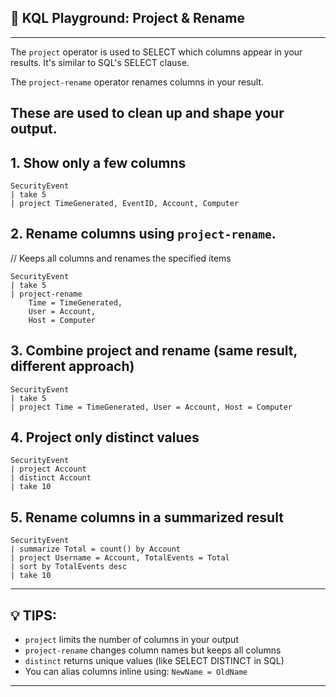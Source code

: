 ## 🧱 KQL Playground: Project & Rename
-----------------------------------------------------------
The `project` operator is used to SELECT which columns appear
in your results. It's similar to SQL's SELECT clause.

The `project-rename` operator renames columns in your result.

These are used to clean up and shape your output.
-----------------------------------------------------------

## 1. Show only a few columns
```kql
SecurityEvent
| take 5
| project TimeGenerated, EventID, Account, Computer
```

## 2. Rename columns using `project-rename`.
// Keeps all columns and renames the specified items
```kql
SecurityEvent
| take 5
| project-rename
    Time = TimeGenerated,
    User = Account,
    Host = Computer
```

## 3. Combine project and rename (same result, different approach)
```kql
SecurityEvent
| take 5
| project Time = TimeGenerated, User = Account, Host = Computer
```

## 4. Project only distinct values
```kql
SecurityEvent
| project Account
| distinct Account
| take 10
```

## 5. Rename columns in a summarized result
```kql
SecurityEvent
| summarize Total = count() by Account
| project Username = Account, TotalEvents = Total
| sort by TotalEvents desc
| take 10
```
---
## 💡 TIPS:
- `project` limits the number of columns in your output
- `project-rename` changes column names but keeps all columns
- `distinct` returns unique values (like SELECT DISTINCT in SQL)
- You can alias columns inline using: `NewName = OldName`
---
